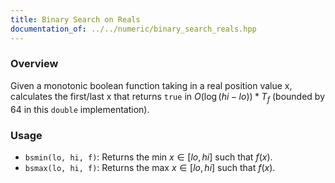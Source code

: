 ```yaml
---
title: Binary Search on Reals
documentation_of: ../../numeric/binary_search_reals.hpp
---
```


### Overview

Given a monotonic boolean function taking in a real position value x, calculates the first/last x that returns `true` in $O(\log{(hi - lo)}) * T_f$ (bounded by 64 in this `double` implementation).

### Usage

* `bsmin(lo, hi, f)`: Returns the min $x \in [lo, hi]$ such that $f(x)$. 
* `bsmax(lo, hi, f)`: Returns the max $x \in [lo, hi]$ such that $f(x)$.